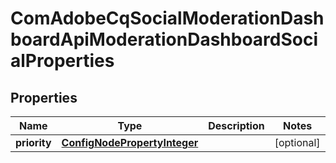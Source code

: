 
# ComAdobeCqSocialModerationDashboardApiModerationDashboardSocialProperties

## Properties
Name | Type | Description | Notes
------------ | ------------- | ------------- | -------------
**priority** | [**ConfigNodePropertyInteger**](ConfigNodePropertyInteger.md) |  |  [optional]



